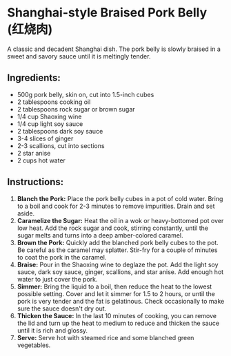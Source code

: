 
# Shanghai-style Braised Pork Belly (红烧肉)

A classic and decadent Shanghai dish. The pork belly is slowly braised in a sweet and savory sauce until it is meltingly tender.

## Ingredients:
*   500g pork belly, skin on, cut into 1.5-inch cubes
*   2 tablespoons cooking oil
*   2 tablespoons rock sugar or brown sugar
*   1/4 cup Shaoxing wine
*   1/4 cup light soy sauce
*   2 tablespoons dark soy sauce
*   3-4 slices of ginger
*   2-3 scallions, cut into sections
*   2 star anise
*   2 cups hot water

## Instructions:
1.  **Blanch the Pork:** Place the pork belly cubes in a pot of cold water. Bring to a boil and cook for 2-3 minutes to remove impurities. Drain and set aside.
2.  **Caramelize the Sugar:** Heat the oil in a wok or heavy-bottomed pot over low heat. Add the rock sugar and cook, stirring constantly, until the sugar melts and turns into a deep amber-colored caramel.
3.  **Brown the Pork:** Quickly add the blanched pork belly cubes to the pot. Be careful as the caramel may splatter. Stir-fry for a couple of minutes to coat the pork in the caramel.
4.  **Braise:** Pour in the Shaoxing wine to deglaze the pot. Add the light soy sauce, dark soy sauce, ginger, scallions, and star anise. Add enough hot water to just cover the pork.
5.  **Simmer:** Bring the liquid to a boil, then reduce the heat to the lowest possible setting. Cover and let it simmer for 1.5 to 2 hours, or until the pork is very tender and the fat is gelatinous. Check occasionally to make sure the sauce doesn't dry out.
6.  **Thicken the Sauce:** In the last 10 minutes of cooking, you can remove the lid and turn up the heat to medium to reduce and thicken the sauce until it is rich and glossy.
7.  **Serve:** Serve hot with steamed rice and some blanched green vegetables.
